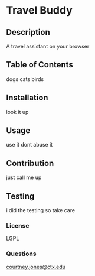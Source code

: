 # Travel Buddy
## Description  
A travel assistant on your browser
## Table of Contents
dogs cats birds
## Installation
look it up
## Usage
use it dont abuse it
## Contribution
just call me up
## Testing
i did the testing so take care
### License
LGPL
### Questions
courtney.jones@ctx.edu

